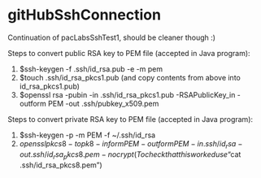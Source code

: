 # gitHubSshConnection
Continuation of pacLabsSshTest1, should be cleaner though :)

Steps to convert public RSA key to PEM file (accepted in Java program):
  1. $ssh-keygen -f .ssh/id_rsa.pub -e -m pem
  2. $touch .ssh/id_rsa_pkcs1.pub (and copy contents from above into id_rsa_pkcs1.pub)
  3. $openssl rsa -pubin -in .ssh/id_rsa_pkcs1.pub -RSAPublicKey_in -outform PEM -out .ssh/pubkey_x509.pem

Steps to convert private RSA key to PEM file (accepted in Java program):
  1. $ssh-keygen -p -m PEM -f ~/.ssh/id_rsa
  2. $openssl pkcs8 -topk8 -inform PEM -outform PEM -in .ssh/id_rsa -out .ssh/id_rsa_pkcs8.pem -nocrypt
     (To check that this worked use “$cat .ssh/id_rsa_pkcs8.pem”)
